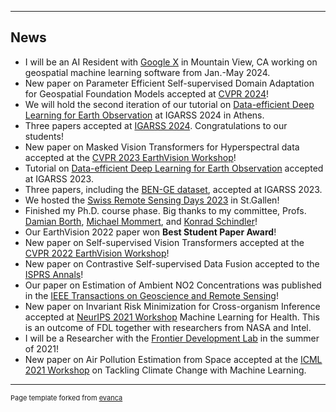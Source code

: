 
---

## News

* I will be an AI Resident with <a href="https://x.company">Google X</a> in Mountain View, CA working on geospatial machine learning software from Jan.-May 2024.
* New paper on Parameter Efficient Self-supervised Domain Adaptation for Geospatial Foundation Models accepted at <a href="https://openaccess.thecvf.com/content/CVPR2024/html/Scheibenreif_Parameter_Efficient_Self-Supervised_Geospatial_Domain_Adaptation_CVPR_2024_paper.html">CVPR 2024</a>!
* We will hold the second iteration of our tutorial on <a href="https://github.com/HSG-AIML/igarss-tutorial">Data-efficient Deep Learning for Earth Observation</a> at IGARSS 2024 in Athens.
* Three papers accepted at <a href="https://www.2024.ieeeigarss.org">IGARSS 2024</a>. Congratulations to our students!
* New paper on Masked Vision Transformers for Hyperspectral data accepted at the <a href="https://www.grss-ieee.org/events/earthvision-2023/">CVPR 2023 EarthVision Workshop</a>!
* Tutorial on <a href="https://github.com/HSG-AIML/igarss-tutorial">Data-efficient Deep Learning for Earth Observation</a> accepted at IGARSS 2023.
* Three papers, including the <a href="https://arxiv.org/abs/2307.01741">BEN-GE dataset</a>, accepted at IGARSS 2023.
* We hosted the <a href="https://swiss-remote-sensing-days.github.io/">Swiss Remote Sensing Days 2023</a> in St.Gallen!
* Finished my Ph.D. course phase. Big thanks to my committee, Profs. <a href="https://ics.unisg.ch/chairs/damian-borth-artificial-intelligence-and-machine-learning/">Damian Borth</a>, <a href="https://www.hft-stuttgart.com/p/michael-mommert">Michael Mommert</a>, and <a href="https://prs.igp.ethz.ch">Konrad Schindler</a>!
* Our EarthVision 2022 paper won **Best Student Paper Award**!
* New paper on Self-supervised Vision Transformers accepted at the <a href="https://www.grss-ieee.org/events/earthvision-2022/">CVPR 2022 EarthVision Workshop</a>!
* New paper on Contrastive Self-supervised Data Fusion accepted to the <a href="https://isprs-annals.copernicus.org/articles/V-3-2022/705/2022/isprs-annals-V-3-2022-705-2022.pdf">ISPRS Annals</a>!
* Our paper on Estimation of Ambient NO2 Concentrations was published in the <a href="https://ieeexplore.ieee.org/abstract/document/9738606">IEEE Transactions on Geoscience and Remote Sensing</a>!
* New paper on Invariant Risk Minimization for Cross-organism Inference accepted at <a href="https://ml4h.cc/2021/">NeurIPS 2021 Workshop</a> Machine Learning for Health. This is an outcome of FDL together with researchers from NASA and Intel. 
* I will be a Researcher with the <a href="https://frontierdevelopmentlab.org">Frontier Development Lab</a> in the summer of 2021!
* New paper on Air Pollution Estimation from Space accepted at the <a href="https://www.climatechange.ai/events/icml2021">ICML 2021 Workshop</a> on Tackling Climate Change with Machine Learning.

---
<p style="font-size:11px">Page template forked from <a href="https://github.com/evanca/quick-portfolio">evanca</a></p>
<!-- Remove above link if you don't want to attibute -->
